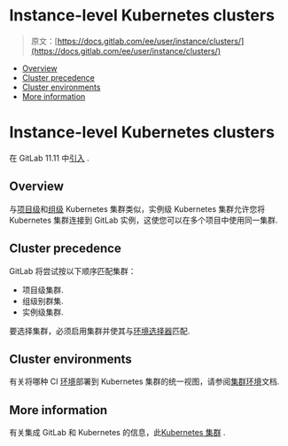 # Instance-level Kubernetes clusters

> 原文：[https://docs.gitlab.com/ee/user/instance/clusters/](https://docs.gitlab.com/ee/user/instance/clusters/)

*   [Overview](#overview)
*   [Cluster precedence](#cluster-precedence)
*   [Cluster environments](#cluster-environments-premium)
*   [More information](#more-information)

# Instance-level Kubernetes clusters[](#instance-level-kubernetes-clusters "Permalink")

在 GitLab 11.11 中[引入](https://gitlab.com/gitlab-org/gitlab-foss/-/issues/39840) .

## Overview[](#overview "Permalink")

与[项目级](../../project/clusters/index.html)和[组级](../../group/clusters/index.html) Kubernetes 集群类似，实例级 Kubernetes 集群允许您将 Kubernetes 集群连接到 GitLab 实例，这使您可以在多个项目中使用同一集群.

## Cluster precedence[](#cluster-precedence "Permalink")

GitLab 将尝试按以下顺序匹配集群：

*   项目级集群.
*   组级别群集.
*   实例级集群.

要选择集群，必须启用集群并使其与[环境选择器](../../../ci/environments/index.html#scoping-environments-with-specs)匹配.

## Cluster environments[](#cluster-environments-premium "Permalink")

有关将哪种 CI [环境](../../../ci/environments/index.html)部署到 Kubernetes 集群的统一视图，请参阅[集群环境](../../clusters/environments.html)文档.

## More information[](#more-information "Permalink")

有关集成 GitLab 和 Kubernetes 的信息，此[Kubernetes 集群](../../project/clusters/index.html) .